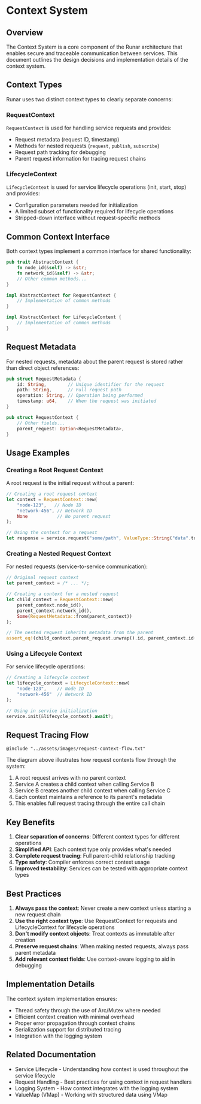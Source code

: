 # Context System

## Overview

The Context System is a core component of the Runar architecture that enables secure and traceable communication between services. This document outlines the design decisions and implementation details of the context system.

## Context Types

Runar uses two distinct context types to clearly separate concerns:

### RequestContext

`RequestContext` is used for handling service requests and provides:

- Request metadata (request ID, timestamp)
- Methods for nested requests (`request`, `publish`, `subscribe`)
- Request path tracking for debugging
- Parent request information for tracing request chains

### LifecycleContext

`LifecycleContext` is used for service lifecycle operations (init, start, stop) and provides:

- Configuration parameters needed for initialization
- A limited subset of functionality required for lifecycle operations
- Stripped-down interface without request-specific methods

## Common Context Interface

Both context types implement a common interface for shared functionality:

```rust
pub trait AbstractContext {
    fn node_id(&self) -> &str;
    fn network_id(&self) -> &str;
    // Other common methods...
}

impl AbstractContext for RequestContext {
    // Implementation of common methods
}

impl AbstractContext for LifecycleContext {
    // Implementation of common methods
}
```

## Request Metadata

For nested requests, metadata about the parent request is stored rather than direct object references:

```rust
pub struct RequestMetadata {
    id: String,        // Unique identifier for the request
    path: String,      // Full request path
    operation: String, // Operation being performed
    timestamp: u64,    // When the request was initiated
}

pub struct RequestContext {
    // Other fields...
    parent_request: Option<RequestMetadata>,
}
```

## Usage Examples

### Creating a Root Request Context

A root request is the initial request without a parent:

```rust
// Creating a root request context
let context = RequestContext::new(
    "node-123",   // Node ID
    "network-456", // Network ID
    None           // No parent request
);

// Using the context for a request
let response = service.request("some/path", ValueType::String("data".to_string()), &context).await?;
```

### Creating a Nested Request Context

For nested requests (service-to-service communication):

```rust
// Original request context
let parent_context = /* ... */;

// Creating a context for a nested request
let child_context = RequestContext::new(
    parent_context.node_id(),
    parent_context.network_id(),
    Some(RequestMetadata::from(parent_context))
);

// The nested request inherits metadata from the parent
assert_eq!(child_context.parent_request.unwrap().id, parent_context.id());
```

### Using a Lifecycle Context

For service lifecycle operations:

```rust
// Creating a lifecycle context
let lifecycle_context = LifecycleContext::new(
    "node-123",    // Node ID 
    "network-456"  // Network ID
);

// Using in service initialization
service.init(&lifecycle_context).await?;
```

## Request Tracing Flow

```mermaid
@include "../assets/images/request-context-flow.txt"
```

The diagram above illustrates how request contexts flow through the system:

1. A root request arrives with no parent context
2. Service A creates a child context when calling Service B
3. Service B creates another child context when calling Service C
4. Each context maintains a reference to its parent's metadata
5. This enables full request tracing through the entire call chain

## Key Benefits

1. **Clear separation of concerns**: Different context types for different operations
2. **Simplified API**: Each context type only provides what's needed
3. **Complete request tracing**: Full parent-child relationship tracking
4. **Type safety**: Compiler enforces correct context usage
5. **Improved testability**: Services can be tested with appropriate context types

## Best Practices

1. **Always pass the context**: Never create a new context unless starting a new request chain
2. **Use the right context type**: Use RequestContext for requests and LifecycleContext for lifecycle operations
3. **Don't modify context objects**: Treat contexts as immutable after creation
4. **Preserve request chains**: When making nested requests, always pass parent metadata
5. **Add relevant context fields**: Use context-aware logging to aid in debugging

## Implementation Details

The context system implementation ensures:

- Thread safety through the use of Arc/Mutex where needed
- Efficient context creation with minimal overhead
- Proper error propagation through context chains
- Serialization support for distributed tracing
- Integration with the logging system 

## Related Documentation

- Service Lifecycle - Understanding how context is used throughout the service lifecycle
- Request Handling - Best practices for using context in request handlers
- Logging System - How context integrates with the logging system
- ValueMap (VMap) - Working with structured data using VMap 